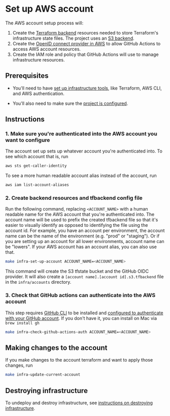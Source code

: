 # Set up AWS account

The AWS account setup process will:

1. Create the [Terraform backend](https://developer.hashicorp.com/terraform/language/backend) resources needed to store Terraform's infrastructure state files. The project uses an [S3 backend](https://www.terraform.io/language/settings/backends/s3).
2. Create the [OpenID connect provider in AWS](https://docs.aws.amazon.com/IAM/latest/UserGuide/id_roles_providers_create_oidc.html) to allow GitHub Actions to access AWS account resources.
3. Create the IAM role and policy that GitHub Actions will use to manage infrastructure resources.

## Prerequisites

* You'll need to have [set up infrastructure tools](./set-up-infrastructure-tools.md), like Terraform, AWS CLI, and AWS authentication.
<!-- markdown-link-check-disable-next-line -->
* You'll also need to make sure the [project is configured](/infra/project-config/main.tf).

## Instructions

### 1. Make sure you're authenticated into the AWS account you want to configure

The account set up sets up whatever account you're authenticated into. To see which account that is, run

```bash
aws sts get-caller-identity
```

To see a more human readable account alias instead of the account, run

```bash
aws iam list-account-aliases
```

### 2. Create backend resources and tfbackend config file

Run the following command, replacing `<ACCOUNT_NAME>` with a human readable name for the AWS account that you're authenticated into. The account name will be used to prefix the created tfbackend file so that it's easier to visually identify as opposed to identifying the file using the account id. For example, you have an account per environment, the account name can be the name of the environment (e.g. "prod" or "staging"). Or if you are setting up an account for all lower environments, account name can be "lowers". If your AWS account has an account alias, you can also use that.

```bash
make infra-set-up-account ACCOUNT_NAME=<ACCOUNT_NAME>
```

This command will create the S3 tfstate bucket and the GitHub OIDC provider. It will also create a `[account name].[account id].s3.tfbackend` file in the `infra/accounts` directory.

### 3. Check that GitHub actions can authenticate into the AWS account

This step requires [GitHub CLI](https://cli.github.com/) to be installed and [configured to authenticate with your GitHub account](https://cli.github.com/manual/). If you don't have it, you can install on Mac via `brew install gh`

```bash
make infra-check-github-actions-auth ACCOUNT_NAME=<ACCOUNT_NAME>
```

## Making changes to the account

If you make changes to the account terraform and want to apply those changes, run

```bash
make infra-update-current-account
```

## Destroying infrastructure

To undeploy and destroy infrastructure, see [instructions on destroying infrastructure](./destroy-infrastructure.md).

